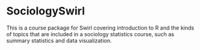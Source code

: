 # SociologySwirl

This is a course package for Swirl covering introduction to R and the kinds of topics that are included in a sociology statistics course, such as summary statistics and data visualization.
